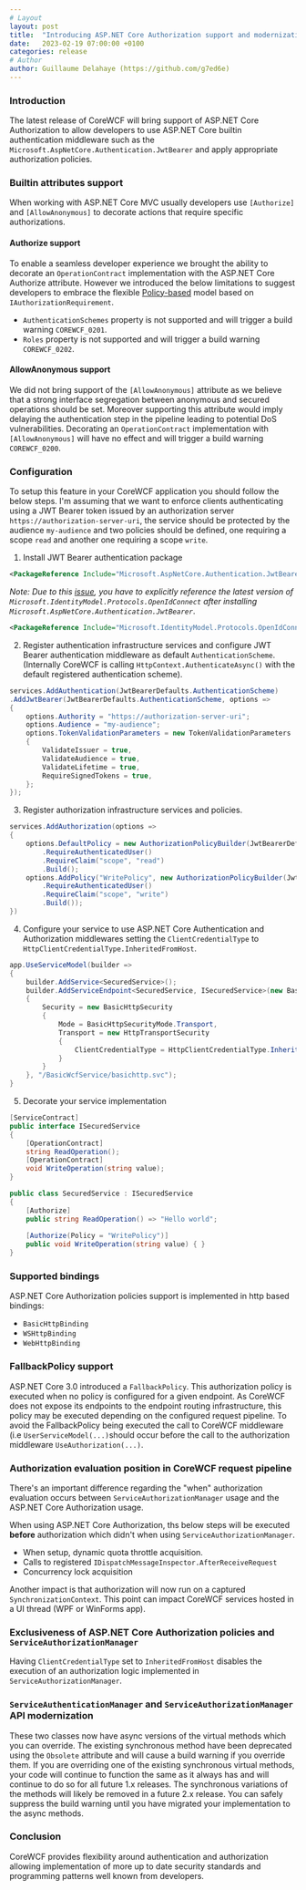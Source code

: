 ```yaml
---
# Layout
layout: post
title:  "Introducing ASP.NET Core Authorization support and modernization of legacy WCF Authentication and Authorization APis"
date:   2023-02-19 07:00:00 +0100
categories: release
# Author
author: Guillaume Delahaye (https://github.com/g7ed6e)
---
```

### Introduction
The latest release of CoreWCF will bring support of ASP.NET Core Authorization to allow developers to use ASP.NET Core builtin authentication middleware such as the `Microsoft.AspNetCore.Authentication.JwtBearer` and apply appropriate authorization policies.

### Builtin attributes support
When working with ASP.NET Core MVC usually developers use `[Authorize]` and `[AllowAnonymous]` to decorate actions that require specific authorizations.
#### Authorize support
To enable a seamless developer experience we brought the ability to decorate an `OperationContract` implementation with the ASP.NET Core Authorize attribute. However we introduced the below limitations to suggest developers to embrace the flexible [Policy-based](https://learn.microsoft.com/en-us/aspnet/core/security/authorization/policies?view=aspnetcore-6.0) model based on `IAuthorizationRequirement`.
- `AuthenticationSchemes` property is not supported and will trigger a build warning `COREWCF_0201`.
- `Roles` property is not supported and will trigger a build warning `COREWCF_0202`.

#### AllowAnonymous support
We did not bring support of the `[AllowAnonymous]` attribute as we believe that a strong interface segregation between anonymous and secured operations should be set. Moreover supporting this attribute would imply delaying the authentication step in the pipeline leading to potential DoS vulnerabilities. Decorating an `OperationContract` implementation with `[AllowAnonymous]` will have no effect and will trigger a build warning `COREWCF_0200`.
### Configuration
To setup this feature in your CoreWCF application you should follow the below steps. I'm assuming that we want to enforce clients authenticating using a JWT Bearer token issued by an authorization server `https://authorization-server-uri`, the service should be protected by the audience `my-audience` and two policies should be defined, one requiring a scope `read` and another one requiring a scope `write`.
1. Install JWT Bearer authentication package
```xml
<PackageReference Include="Microsoft.AspNetCore.Authentication.JwtBearer" Version="6.0.12" />
```
*Note: Due to this [issue](https://github.com/AzureAD/azure-activedirectory-identitymodel-extensions-for-dotnet/issues/1792), you have to explicitly reference the latest version of `Microsoft.IdentityModel.Protocols.OpenIdConnect` after installing `Microsoft.AspNetCore.Authentication.JwtBearer`*.
```xml
<PackageReference Include="Microsoft.IdentityModel.Protocols.OpenIdConnect" Version="6.25.1" />
```
 2. Register authentication infrastructure services and configure JWT Bearer authentication middleware as default `AuthenticationScheme`. (Internally CoreWCF is calling `HttpContext.AuthenticateAsync()` with the default registered authentication scheme).

```csharp
services.AddAuthentication(JwtBearerDefaults.AuthenticationScheme)
.AddJwtBearer(JwtBearerDefaults.AuthenticationScheme, options => 
{
    options.Authority = "https://authorization-server-uri";
    options.Audience = "my-audience";
    options.TokenValidationParameters = new TokenValidationParameters
    {
        ValidateIssuer = true,
        ValidateAudience = true,
        ValidateLifetime = true,
        RequireSignedTokens = true,
    };
});

```


3. Register authorization infrastructure services and policies.
```csharp
services.AddAuthorization(options => 
{
    options.DefaultPolicy = new AuthorizationPolicyBuilder(JwtBearerDefaults.AuthenticationScheme)
        .RequireAuthenticatedUser()
        .RequireClaim("scope", "read")
        .Build();
    options.AddPolicy("WritePolicy", new AuthorizationPolicyBuilder(JwtBearerDefaults.AuthenticationScheme)
        .RequireAuthenticatedUser()
        .RequireClaim("scope", "write")
        .Build());
})
```
4. Configure your service to use ASP.NET Core Authentication and Authorization middlewares setting the `ClientCredentialType` to `HttpClientCredentialType.InheritedFromHost`.
```csharp
app.UseServiceModel(builder =>
{
    builder.AddService<SecuredService>();
    builder.AddServiceEndpoint<SecuredService, ISecuredService>(new BasicHttpBinding
    {
        Security = new BasicHttpSecurity
        {
            Mode = BasicHttpSecurityMode.Transport,
            Transport = new HttpTransportSecurity
            {
                ClientCredentialType = HttpClientCredentialType.InheritedFromHost
            }
        }
    }, "/BasicWcfService/basichttp.svc");
}
```
5. Decorate your service implementation
```csharp
[ServiceContract]
public interface ISecuredService
{
    [OperationContract]
    string ReadOperation();
    [OperationContract]
    void WriteOperation(string value);
}

public class SecuredService : ISecuredService
{
    [Authorize]
    public string ReadOperation() => "Hello world";
    
    [Authorize(Policy = "WritePolicy")]
    public void WriteOperation(string value) { } 
}
```
### Supported bindings

ASP.NET Core Authorization policies support is implemented in http based bindings:
- `BasicHttpBinding`
- `WSHttpBinding`
- `WebHttpBinding`

### FallbackPolicy support

ASP.NET Core 3.0 introduced a `FallbackPolicy`. This authorization policy is executed when no policy is configured for a given endpoint. As CoreWCF does not expose its endpoints to the endpoint routing infrastructure, this policy may be executed depending on the configured request pipeline. To avoid the FallbackPolicy being executed the call to CoreWCF middleware (i.e `UserServiceModel(...)`should occur before the call to the authorization middleware `UseAuthorization(...)`.

### Authorization evaluation position in CoreWCF request pipeline

There's an important difference regarding the "when" authorization evaluation occurs between `ServiceAuthorizationManager` usage and the ASP.NET Core Authorization usage.

When using ASP.NET Core Authorization, ths below steps will be executed **before** authorization which didn't when using `ServiceAuthorizationManager`.

- When setup, dynamic quota throttle acquisition.
- Calls to registered `IDispatchMessageInspector.AfterReceiveRequest`
- Concurrency lock acquisition

Another impact is that authorization will now run on a captured `SynchronizationContext`. This point can impact CoreWCF services hosted in a UI thread (WPF or WinForms app).

### Exclusiveness of ASP.NET Core Authorization policies and `ServiceAuthorizationManager`

Having `ClientCredentialType` set to `InheritedFromHost` disables the execution of an authorization logic implemented in `ServiceAuthorizationManager`.

### `ServiceAuthenticationManager` and `ServiceAuthorizationManager` API modernization

These two classes now have async versions of the virtual methods which you can override. The existing synchronous method have been deprecated using the `Obsolete` attribute and will cause a build warning if you override them. If you are overriding one of the existing synchronous virtual methods, your code will continue to function the same as it always has and will continue to do so for all future 1.x releases. The synchronous variations of the methods will likely be removed in a future 2.x release. You can safely suppress the build warning until you have migrated your implementation to the async methods.

### Conclusion
CoreWCF provides flexibility around authentication and authorization allowing implementation of more up to date security standards and programming patterns well known from developers.